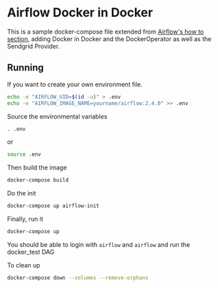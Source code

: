 # Airflow Docker in Docker

This is a sample docker-compose file extended from [Airflow's how to section](https://airflow.apache.org/docs/apache-airflow/stable/howto/docker-compose/index.html), adding Docker in Docker and the DockerOperator as well as the Sendgrid Provider.


## Running

If you want to create your own environment file.

```bash
echo -e "AIRFLOW_UID=$(id -u)" > .env
echo -e "AIRFLOW_IMAGE_NAME=yourname/airflow:2.4.0" >> .env
```

Source the environmental variables

```bash
. .env
```

or

```bash
source .env
```

Then build the image

```bash
docker-compose build
```

Do the init

```bash
docker-compose up airflow-init
```

Finally, run it

```bash
docker-compose up
```

You should be able to login with
`airflow` and `airflow` and run the docker_test DAG


To clean up

```bash
docker-compose down --volumes --remove-orphans
```